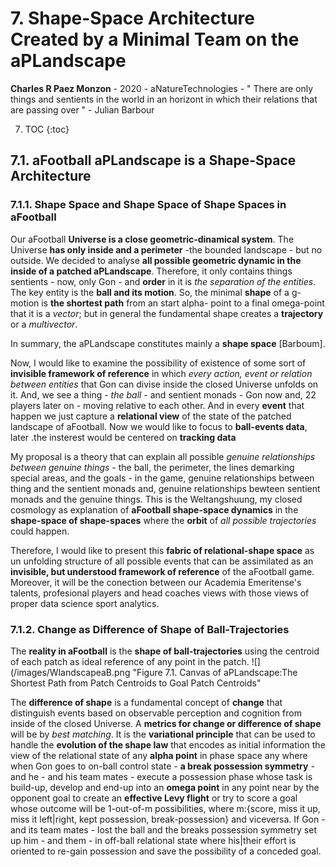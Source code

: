 # 7. Shape-Space Architecture Created by a Minimal Team on the aPLandscape
**Charles R Paez Monzon** - 2020 - aNatureTechnologies
                          - " There are only things and sentients in the world in an horizont
                              in which their relations that are passing over " - Julian Barbour
                              
7. TOC
{:toc}
## 7.1. aFootball aPLandscape is a Shape-Space Architecture
### 7.1.1. Shape Space and Shape Space of Shape Spaces in aFootball
Our aFootball **Universe is a close geometric-dinamical system**. The Universe **has only inside and a perimeter** -the bounded
landscape - but no outside. We decided to analyse **all possible geometric dynamic in the inside of a patched aPLandscape**. 
Therefore, it only contains things sentients - now, only Gon - and **order** in it is _the separation of the entities_. The key
entity is the **ball and its motion**. So, the minimal **shape** of a g-motion is **the shortest path** from an start alpha-
point to a final omega-point that it is a _vector_; but in general the fundamental shape creates a **trajectory** or a 
_multivector_. 

In summary, the aPLandscape constitutes mainly a **shape space** [Barboum]. 

Now, I would like to examine the possibility of existence of some sort of **invisible framework of reference** in which _every 
action, event or relation between entities_ that Gon can divise inside the closed Universe unfolds on it. And, we see a thing -
_the ball_ - and sentient monads - Gon now and, 22 players later on  - moving relative to each other. And in every **event** 
that happen we just capture a **relational view** of the state of the patched landscape of aFootball. Now we would like to 
focus to **ball-events data**, later .the insterest would be centered on **tracking data**

My proposal is a theory that can explain all possible _genuine relationships between genuine things_ - the ball, the perimeter, the lines demarking
special areas, and the goals - in the game, genuine relationships between thing and the sentient monads and, genuine 
relationships bewteen sentient monads and the genuine things. This is the Weltangshuung, my closed cosmology as explanation of 
**aFootball shape-space dynamics** in the **shape-space of shape-spaces** where the **orbit** of *all possible trajectories* 
could happen.

Therefore, I would like to present this **fabric of relational-shape space** as un unfolding structure of all possible events 
that can be assimilated as an **invisible, but understood framework of reference** of the aFootball game. Moreover, it will be 
the conection between our Academia Emeritense's talents, profesional players and head coaches views with those views of proper 
data science sport analytics.

### 7.1.2. Change as Difference of Shape of Ball-Trajectories

The **reality in aFootball** is the **shape of ball-trajectories** using the centroid of each patch as ideal reference of any 
point in the patch.
![](/images/WlandscapeaB.png "Figure 7.1. Canvas of aPLandscape:The Shortest Path from Patch Centroids to Goal Patch Centroids"

The **difference of shape** is a fundamental concept of **change** that distinguish events based on observable perception and 
cognition from inside of the closed Universe.  A **metrics for change or difference of shape** will be by *best matching*. It 
is the **variational principle** that can be used to handle the **evolution of the shape law** that encodes as initial 
information the view of the relational state of any **alpha point** in phase space any where when Gon goes to on-ball control 
state - **a break possession symmetry** -  and he - and his team mates - execute a possession phase whose task is build-up, 
develop and end-up into an **omega point** in any point near by the opponent goal to create an **effective Levy flight** or try
to score a goal whose outcome will be 1-out-of-m possibilities, where m:{score, miss it up, miss it left|right, kept possession,
break-possession} and viceversa. If Gon - and its team mates - lost the ball and the breaks possession symmetry set up him - 
and them - in off-ball relational state where his|their effort is oriented to re-gain possession and save the possibility of a 
conceded goal.
